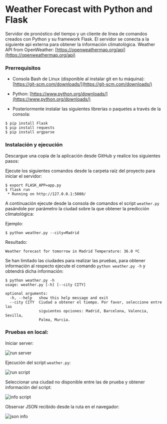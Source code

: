 # Weather Forecast with Python and Flask
Servidor de pronóstico del tiempo y un cliente de línea de comandos creados con Python y su framework Flask.
El servidor se conecta a la siguiente api externa para obtener la información climatológica.
Weather API from OpenWeather: [https://openweathermap.org/api](https://openweathermap.org/api)

### Prerrequisitos
 
 - Consola Bash de Linux (disponible al instalar git en tu máquina):
   [https://git-scm.com/downloads/](https://git-scm.com/downloads/)
   
 - Python:
   [https://www.python.org/downloads/](https://www.python.org/downloads/)
   
 - Posteriormente instalar las siguientes librerías o paquetes a través de la consola:
```
$ pip install Flask
$ pip install requests
$ pip install argparse
```
### Instalación y ejecución
Descargue una copia de la aplicación desde GitHub y realice los siguientes pasos:

Ejecute los siguientes comandos desde la carpeta raíz del proyecto para iniciar el servidor:
```
$ export FLASK_APP=app.py
$ flask run
 * Running on http://127.0.0.1:5000/
```

A continuación ejecute desde la consola de comandos el script `weather.py` pasándole por parámetro la ciudad sobre la que obtener la predicción climatológica:

Ejemplo:
```
$ python weather.py --city=Madrid
```
Resultado:
```
Weather forecast for tomorrow in Madrid Temperature: 36.0 ºC
```

Se han limitado las ciudades para realizar las pruebas, para obtener información al respecto ejecute el comando `python weather.py -h` y obtendrá dicha información:
```
$ python weather.py -h
usage: weather.py [-h] [--city CITY]

optional arguments:
  -h, --help   show this help message and exit
  --city CITY  Ciudad a obtener el tiempo. Por favor, seleccione entre las
               siguientes opciones: Madrid, Barcelona, Valencia, Sevilla,
               Palma, Murcia.
```
### Pruebas en local:
Iniciar server:

![run server](https://lh3.googleusercontent.com/_DXMa8qU19SOCVN9WNx5rNyTWDFI53UDKR0481n5RQDCKwDPzEgP64Zf997-N9_rcBitZoEo2dUS)

Ejecución del script `weather.py`:

![run script](https://lh3.googleusercontent.com/Z9XhYi43eqaJrnonTeqp9M2m_XFD48K6Y3ALsE5Ah3kqDusJy-ux4tWFYiLkRhWq9x_iUWCRTy1q)

Seleccionar una ciudad no disponible entre las de prueba y obtener información del script:

![info script](https://lh3.googleusercontent.com/4j6cqyu7475a9-EI3x7OtS6a767Jnp53fUF_67gmyfAQP2WJmFcB2-ztBWU37fGqbJ89UJQMwFGv)

Observar JSON recibido desde la ruta en el navegador:

![json info](https://lh3.googleusercontent.com/8wKhtOWpJiiMhH6dUqFd4YvXbeIPwhnveT621VSGbSBWjTU_KZ2h40vGKt7RG-61KNbGT6PY9_8Y)
